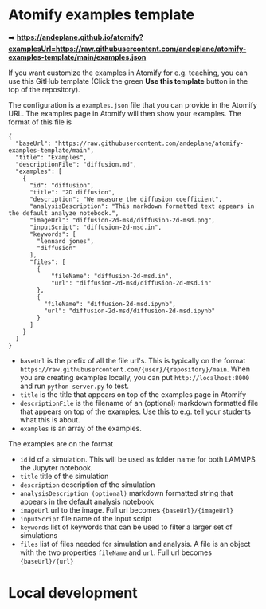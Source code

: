 # Atomify examples template

➡️ **https://andeplane.github.io/atomify?examplesUrl=https://raw.githubusercontent.com/andeplane/atomify-examples-template/main/examples.json**

If you want customize the examples in Atomify for e.g. teaching, you can use this GitHub template (Click the green **Use this template** button in the top of the repository).

The configuration is a `examples.json` file that you can provide in the Atomify URL. The examples page in Atomify will then show your examples. The format of this file is
```
{
  "baseUrl": "https://raw.githubusercontent.com/andeplane/atomify-examples-template/main",
  "title": "Examples",
  "descriptionFile": "diffusion.md",
  "examples": [
    {
      "id": "diffusion",
      "title": "2D diffusion",
      "description": "We measure the diffusion coefficient",
      "analysisDescription": "This markdown formatted text appears in the default analyze notebook.",
      "imageUrl": "diffusion-2d-msd/diffusion-2d-msd.png",
      "inputScript": "diffusion-2d-msd.in",
      "keywords": [
        "lennard jones",
        "diffusion"
      ],
      "files": [
        {
            "fileName": "diffusion-2d-msd.in",
            "url": "diffusion-2d-msd/diffusion-2d-msd.in"
        },
        {
          "fileName": "diffusion-2d-msd.ipynb",
          "url": "diffusion-2d-msd/diffusion-2d-msd.ipynb"
        }
      ]
    }
  ]
}
```
- `baseUrl` is the prefix of all the file url's. This is typically on the format `https://raw.githubusercontent.com/{user}/{repository}/main`. When you are creating examples locally, you can put `http://localhost:8000` and run `python server.py` to test.
- `title` is the title that appears on top of the examples page in Atomify
- `descriptionFile` is the filename of an (optional) markdown formatted file that appears on top of the examples. Use this to e.g. tell your students what this is about.
- `examples` is an array of the examples.

The examples are on the format
- `id` id of a simulation. This will be used as folder name for both LAMMPS the Jupyter notebook.
- `title` title of the simulation
- `description` description of the simulation
- `analysisDescription (optional)` markdown formatted string that appears in the default analysis notebook
- `imageUrl` url to the image. Full url becomes `{baseUrl}/{imageUrl}`
- `inputScript` file name of the input script
- `keywords` list of keywords that can be used to filter a larger set of simulations
- `files` list of files needed for simulation and analysis. A file is an object with the two properties `fileName` and `url`. Full url becomes `{baseUrl}/{url}`

# Local development
